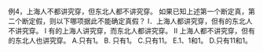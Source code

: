 例4，上海人不都讲究穿，但东北人都不讲究穿。
如果已知上述第一个断定真，第二个断定假，则以下哪项据此不能确定真假？
I．上海人都讲究穿，但有的东北人不讲究穿。
I 有的上海人讲究穿，而东北人都讲究穿。
II 上海人都不讲究穿，但有的东北人也讲究穿。
A.只有1。
B. 只有1。
C.只有11。
E.1、1和1。
D.只有11和1。








